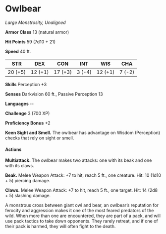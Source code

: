 # Owlbear
*Large Monstrosity, Unaligned*

**Armor Class** 13 (natural armor)

**Hit Points** 59 (7d10 + 21)

**Speed** 40 ft.

**STR**|**DEX**|**CON**|**INT**|**WIS**|**CHA**
-------|-------|-------|-------|-------|-------
20 (+5)|12 (+1)|17 (+3)|3 (-4) |12 (+1)|7 (-2)

**Skills** Perception +3

**Senses** Darkvision 60 ft., Passive Perception 13

**Languages** --

**Challenge** 3 (700 XP)

**Proficiency Bonus** +2

**Keen Sight and Smell.** The owlbear has advantage on Wisdom (Perception) checks that rely on sight or smell.

#### Actions
**Multiattack.** The owlbear makes two attacks: one with its beak and one with its claws.

**Beak.** Melee Weapon Attack: +7 to hit, reach 5 ft., one creature. Hit: 10 (1d10 + 5) piercing damage.

**Claws.** Melee Weapon Attack: +7 to hit, reach 5 ft., one target. Hit: 14 (2d8 + 5) slashing damage.

A monstrous cross between giant owl and bear, an owlbear’s reputation for ferocity and aggression makes it one of the most feared predators of the wild. When more than one are encountered, they are part of a pack, and will use pack tactics to take down opponents. They rarely retreat, and if one of their pack is harmed, they will often fight to the death.
